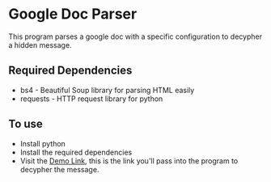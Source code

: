 # Google Doc Parser
This program parses a google doc with a specific configuration to decypher a hidden message.

## Required Dependencies
- bs4 - Beautiful Soup library for parsing HTML easily
- requests - HTTP request library for python

## To use
- Install python
- Install the required dependencies
- Visit the [Demo Link](https://docs.google.com/document/d/1sYFol_DRYnIbx7CGXn1BXzEDnEBJ2DdwKr6ubdt7-zA/edit?usp=sharing), this is the link you'll pass into the program to decypher the message.
